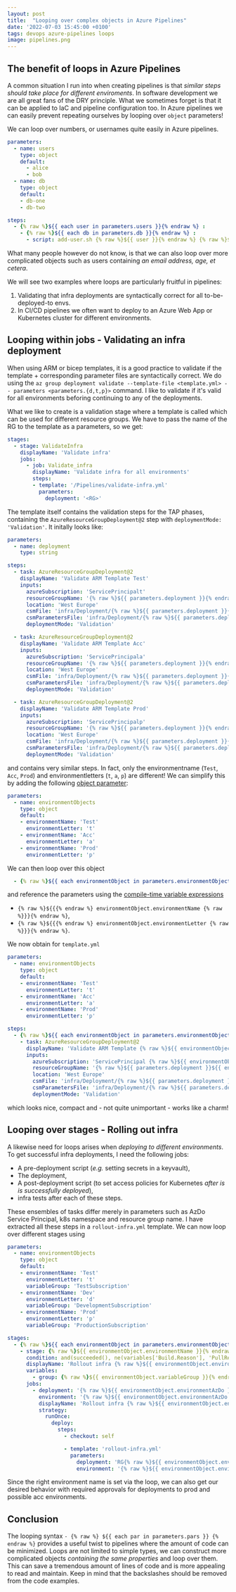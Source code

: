 ```yaml
---
layout: post
title:  "Looping over complex objects in Azure Pipelines"
date: '2022-07-03 15:45:00 +0100'
tags: devops azure-pipelines loops
image: pipelines.png
---
```


## The benefit of loops in Azure Pipelines
A common situation I run into when creating pipelines is that *similar steps should take place for different enviroments*. In software development we are all great fans of the DRY principle. What we sometimes forget is that it can be applied to IaC and pipeline configuration too. In Azure pipelines we can easily prevent repeating ourselves by looping over `object` parameters!

We can loop over numbers, or usernames quite easily in Azure pipelines.
```yml
parameters:
  - name: users
    type: object
    default:
      - alice
      - bob
  - name: db
    type: object
    default:
    - db-one
    - db-two

steps:
  - {% raw %}${{ each user in parameters.users }}{% endraw %} :
    - {% raw %}${{ each db in parameters.db }}{% endraw %} :
      - script: add-user.sh {% raw %}${{ user }}{% endraw %} {% raw %}${{ db }}{% endraw %}
```
What many people however do not know, is that we can also loop over more complicated objects such as users containing *an email address, age, et cetera*.

We will see two examples where loops are particularly fruitful in pipelines:
1. Validating that infra deployments are syntactically correct for all to-be-deployed-to envs. 
1. In CI/CD pipelines we often want to deploy to an Azure Web App or Kubernetes cluster for different environments.

## Looping within jobs - Validating an infra deployment
When using ARM or bicep templates, it is a good practice to validate if the template + corresponding parameter files are syntactically correct. We do using the `az group deployment validate --template-file <template.yml> -- parameters <parameters.{d,t,p}>` command. I like to validate if it's valid for all environments beforing continuing to any of the deployments.

What we like to create is a validation stage where a template is called which can be used for different resource groups. We have to pass the name of the RG to the template as a parameters, so we get:
```yml
stages:
  - stage: ValidateInfra
    displayName: 'Validate infra'
    jobs:
      - job: Validate_infra
        displayName: 'Validate infra for all environments'
        steps:
        - template: '/Pipelines/validate-infra.yml'
          parameters:
            deployment: '<RG>'
```
The template itself contains the validation steps for the TAP phases, containing the `AzureResourceGroupDeployment@2` step with `deploymentMode: 'Validation'`. It initally looks like:

```yml
parameters:
  - name: deployment
    type: string

steps:
  - task: AzureResourceGroupDeployment@2
    displayName: 'Validate ARM Template Test'
    inputs:
      azureSubscription: 'ServicePrincipalt'
      resourceGroupName: '{% raw %}${{ parameters.deployment }}{% endraw %}t'
      location: 'West Europe'
      csmFile: 'infra/Deployment/{% raw %}${{ parameters.deployment }}{% endraw %}/template.json'
      csmParametersFile: 'infra/Deployment/{% raw %}${{ parameters.deployment }}{% endraw %}/parameters.t.json'
      deploymentMode: 'Validation'

  - task: AzureResourceGroupDeployment@2
    displayName: 'Validate ARM Template Acc'
    inputs:
      azureSubscription: 'ServicePrincipala'
      resourceGroupName: '{% raw %}${{ parameters.deployment }}{% endraw %}a'
      location: 'West Europe'
      csmFile: 'infra/Deployment/{% raw %}${{ parameters.deployment }}{% endraw %}/template.json'
      csmParametersFile: 'infra/Deployment/{% raw %}${{ parameters.deployment }}{% endraw %}/parameters.a.json'
      deploymentMode: 'Validation'

  - task: AzureResourceGroupDeployment@2
    displayName: 'Validate ARM Template Prod'
    inputs:
      azureSubscription: 'ServicePrincipalp'
      resourceGroupName: '{% raw %}${{ parameters.deployment }}{% endraw %}p'
      location: 'West Europe'
      csmFile: 'infra/Deployment/{% raw %}${{ parameters.deployment }}{% endraw %}/template.json'
      csmParametersFile: 'infra/Deployment/{% raw %}${{ parameters.deployment }}{% endraw %}/parameters.p.json'
      deploymentMode: 'Validation'
```

and contains very similar steps. In fact, only the environmentname (`Test`, `Acc`, `Prod`) and environmentletters (`t`, `a`, `p`) are different! We can simplify this by adding the following [object parameter](https://docs.microsoft.com/en-us/azure/devops/pipelines/process/runtime-parameters?view=azure-devops&tabs=script#parameter-data-types):

```yml
parameters:
  - name: environmentObjects
    type: object
    default: 
    - environmentName: 'Test'
      environmentLetter: 't'
    - environmentName: 'Acc'
      environmentLetter: 'a'
    - environmentName: 'Prod'
      environmentLetter: 'p'
```
We can then loop over this object 
```yml
  - {% raw %}${{ each environmentObject in parameters.environmentObjects }}{% endraw %}:
```
and reference the parameters using the [compile-time variable expressions](https://docs.microsoft.com/en-us/azure/devops/pipelines/process/variables?view=azure-devops&tabs=yaml%2Cbatch#understand-variable-syntax)
* `{% raw %}${{{% endraw %} environmentObject.environmentName {% raw %}}}{% endraw %}`,
* `{% raw %}${{{% endraw %} environmentObject.environmentLetter {% raw %}}}{% endraw %}`.

We now obtain for `template.yml`
```yml
parameters:
  - name: environmentObjects
    type: object
    default: 
    - environmentName: 'Test'
      environmentLetter: 't'
    - environmentName: 'Acc'
      environmentLetter: 'a'
    - environmentName: 'Prod'
      environmentLetter: 'p'

steps:
  - {% raw %}${{ each environmentObject in parameters.environmentObjects }}{% endraw %}:
    - task: AzureResourceGroupDeployment@2
      displayName: 'Validate ARM Template {% raw %}${{ environmentObject.environmentName }}{% endraw %}'
      inputs:
        azureSubscription: 'ServicePrincipal {% raw %}${{ environmentObject.environmentName }}{% endraw %}'
        resourceGroupName: '{% raw %}${{ parameters.deployment }}${{ environmentObject.environmentLetter }}{% endraw %}'
        location: 'West Europe'
        csmFile: 'infra/Deployment/{% raw %}${{ parameters.deployment }}{% endraw %}/template.json'
        csmParametersFile: 'infra/Deployment/{% raw %}${{ parameters.deployment }}{% endraw %}/parameters.{% raw %}${{ environmentObject.environmentLetter }}{% endraw %}.json'
        deploymentMode: 'Validation'
```
which looks nice, compact and - not quite unimportant - works like a charm!

## Looping over stages - Rolling out infra
A likewise need for loops arises when *deploying to different environments*. To get successful infra deployments, I need the following jobs:
* A pre-deployment script (*e.g.* setting secrets in a keyvault),
* The deployment,
* A post-deployment script (to set access policies for Kubernetes *after is is successfully deployed*),
* infra tests after each of these steps.

These ensembles of tasks differ merely in parameters such as AzDo Service Principal, k8s namespace and resource group name. I have extracted all these steps in a `rollout-infra.yml` template. We can now loop over different stages using
```yml
parameters:
  - name: environmentObjects
    type: object
    default: 
    - environmentName: 'Test'
      environmentLetter: 't'
      variableGroup: 'TestSubscription'
    - environmentName: 'Dev'
      environmentLetter: 'd'
      variableGroup: 'DevelopmentSubscription'
    - environmentName: 'Prod'
      environmentLetter: 'p'
      variableGroup: 'ProductionSubscription'

stages:
  - {% raw %}${{ each environmentObject in parameters.environmentObjects }}{% endraw %}:
    - stage: {% raw %}${{ environmentObject.environmentName }}{% endraw %}
      condition: and(succeeded(), ne(variables['Build.Reason'], 'PullRequest'))
      displayName: 'Rollout infra {% raw %}${{ environmentObject.environmentName }}{% endraw %}'
      variables:
        - group: {% raw %}${{ environmentObject.variableGroup }}{% endraw %}
      jobs:
        - deployment: '{% raw %}${{ environmentObject.environmentAzDo }}{% endraw %}'
          environment: '{% raw %}${{ environmentObject.environmentAzDo }}{% endraw %}'
          displayName: 'Rollout infra {% raw %}${{ environmentObject.environmentName }}{% endraw %}'
          strategy:
            runOnce:
              deploy:
                steps:
                  - checkout: self

                  - template: 'rollout-infra.yml'
                    parameters:
                      deployment: 'RG{% raw %}${{ environmentObject.environmentLetter }}{% endraw %}'
                      environment: '{% raw %}${{ environmentObject.environmentLetter }}{% endraw %}'
```
Since the right environment name is set via the loop, we can also get our desired behavior with required approvals for deployments to prod and possible acc environments.

## Conclusion
The looping syntax `- {% raw %} ${{ each par in parameters.pars }} {% endraw %}` provides a useful twist to pipelines where the amount of code can be minimized. Loops are not limited to simple types, we can construct more complicated objects *containing the same properties* and loop over them. This can save a tremendous amount of lines of code and is more appealing to read and maintain. Keep in mind that the backslashes should be removed from the code examples.
